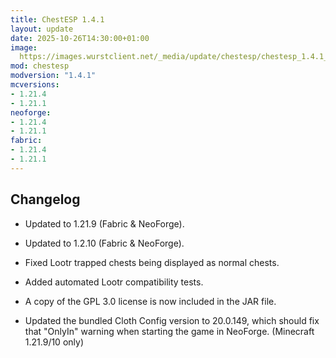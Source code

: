 ```yaml
---
title: ChestESP 1.4.1
layout: update
date: 2025-10-26T14:30:00+01:00
image: 
  https://images.wurstclient.net/_media/update/chestesp/chestesp_1.4.1_540p.webp
mod: chestesp
modversion: "1.4.1"
mcversions:
- 1.21.4
- 1.21.1
neoforge:
- 1.21.4
- 1.21.1
fabric:
- 1.21.4
- 1.21.1
---
```

## Changelog

- Updated to 1.21.9 (Fabric & NeoForge).

- Updated to 1.2.10 (Fabric & NeoForge).

- Fixed Lootr trapped chests being displayed as normal chests.

- Added automated Lootr compatibility tests.

- A copy of the GPL 3.0 license is now included in the JAR file.

- Updated the bundled Cloth Config version to 20.0.149, which should fix that "OnlyIn" warning when starting the game in NeoForge. (Minecraft 1.21.9/10 only)
